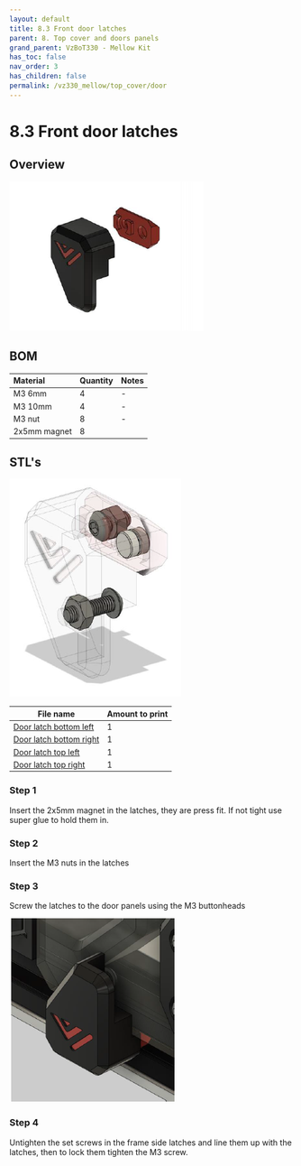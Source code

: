 ```yaml
---
layout: default
title: 8.3 Front door latches
parent: 8. Top cover and doors panels
grand_parent: VzBoT330 - Mellow Kit
has_toc: false
nav_order: 3
has_children: false
permalink: /vz330_mellow/top_cover/door
---
```


# 8.3 Front door latches

## Overview
![Overview](../../assets/images/manual/vz330_mellow/top_cover/latches/overview.png)
<br>

## BOM

| Material        | Quantity          | Notes |
|:-------------|:------------------|:------|
| M3 6mm           | 4 | - |
| M3 10mm | 4 | - |
| M3 nut | 8 | - |
| 2x5mm magnet | 8 |

## STL's
![Detail](../../assets/images/manual/vz330_mellow/top_cover/latches/details.png)
<br>

| File name | Amount to print |
|-----------|-----------------|
| <a href="https://github.com/VzBoT3D/VzBoT-Vz330/blob/master/Assemblies%20BOM%20and%20STL/enclosure/Front%20door%20latches/Magnetic%20latch/Door%20latch%20bottom%20left.stl" target="_blank">Door latch bottom left</a> | 1 |
| <a href="https://github.com/VzBoT3D/VzBoT-Vz330/blob/master/Assemblies%20BOM%20and%20STL/enclosure/Front%20door%20latches/Magnetic%20latch/Door%20latch%20bottom%20right.stl" target="_blank">Door latch bottom right</a> | 1 |
| <a href="https://github.com/VzBoT3D/VzBoT-Vz330/blob/master/Assemblies%20BOM%20and%20STL/enclosure/Front%20door%20latches/Magnetic%20latch/Door%20latch%20top%20left.stl" target="_blank">Door latch top left</a> | 1 |
| <a href="https://github.com/VzBoT3D/VzBoT-Vz330/blob/master/Assemblies%20BOM%20and%20STL/enclosure/Front%20door%20latches/Magnetic%20latch/Door%20latch%20top%20right.stl" target="_blank">Door latch top right</a> | 1 |

### Step 1
Insert the 2x5mm magnet in the latches, they are press fit. If not tight use super glue to hold them in.

### Step 2
Insert the M3 nuts in the latches

### Step 3
Screw the latches to the door panels using the M3 buttonheads
<br>

![Mounted](../../assets/images/manual/vz330_mellow/top_cover/latches/step3.png)

### Step 4
Untighten the set screws in the frame side latches and line them up with the latches, then to lock them tighten the M3 screw.